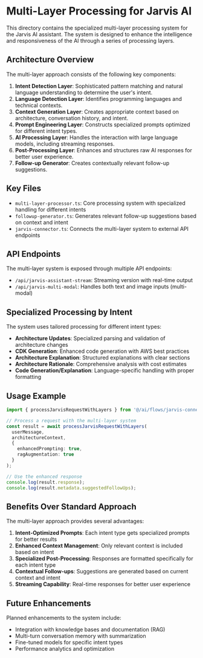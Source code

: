 # Multi-Layer Processing for Jarvis AI

This directory contains the specialized multi-layer processing system for the Jarvis AI assistant. The system is designed to enhance the intelligence and responsiveness of the AI through a series of processing layers.

## Architecture Overview

The multi-layer approach consists of the following key components:

1. **Intent Detection Layer**: Sophisticated pattern matching and natural language understanding to determine the user's intent.
2. **Language Detection Layer**: Identifies programming languages and technical contexts.
3. **Context Generation Layer**: Creates appropriate context based on architecture, conversation history, and intent.
4. **Prompt Engineering Layer**: Constructs specialized prompts optimized for different intent types.
5. **AI Processing Layer**: Handles the interaction with large language models, including streaming responses.
6. **Post-Processing Layer**: Enhances and structures raw AI responses for better user experience.
7. **Follow-up Generator**: Creates contextually relevant follow-up suggestions.

## Key Files

- `multi-layer-processor.ts`: Core processing system with specialized handling for different intents
- `followup-generator.ts`: Generates relevant follow-up suggestions based on context and intent
- `jarvis-connector.ts`: Connects the multi-layer system to external API endpoints

## API Endpoints

The multi-layer system is exposed through multiple API endpoints:

- `/api/jarvis-assistant-stream`: Streaming version with real-time output
- `/api/jarvis-multi-modal`: Handles both text and image inputs (multi-modal)

## Specialized Processing by Intent

The system uses tailored processing for different intent types:

- **Architecture Updates**: Specialized parsing and validation of architecture changes
- **CDK Generation**: Enhanced code generation with AWS best practices
- **Architecture Explanation**: Structured explanations with clear sections
- **Architecture Rationale**: Comprehensive analysis with cost estimates
- **Code Generation/Explanation**: Language-specific handling with proper formatting

## Usage Example

```typescript
import { processJarvisRequestWithLayers } from '@/ai/flows/jarvis-connector';

// Process a request with the multi-layer system
const result = await processJarvisRequestWithLayers(
  userMessage,
  architectureContext,
  {
    enhancedPrompting: true,
    ragAugmentation: true
  }
);

// Use the enhanced response
console.log(result.response);
console.log(result.metadata.suggestedFollowUps);
```

## Benefits Over Standard Approach

The multi-layer approach provides several advantages:

1. **Intent-Optimized Prompts**: Each intent type gets specialized prompts for better results
2. **Enhanced Context Management**: Only relevant context is included based on intent
3. **Specialized Post-Processing**: Responses are formatted specifically for each intent type
4. **Contextual Follow-ups**: Suggestions are generated based on current context and intent
5. **Streaming Capability**: Real-time responses for better user experience

## Future Enhancements

Planned enhancements to the system include:

- Integration with knowledge bases and documentation (RAG)
- Multi-turn conversation memory with summarization
- Fine-tuned models for specific intent types
- Performance analytics and optimization 